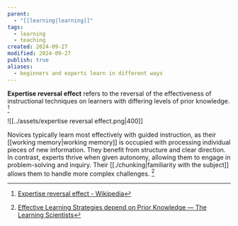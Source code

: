 ```yaml
---
parent:
  - "[[learning|learning]]"
tags:
  - learning
  - teaching
created: 2024-09-27
modified: 2024-09-27
publish: true
aliases:
  - beginners and experts learn in different ways
---
```

**Expertise reversal effect** refers to the reversal of the effectiveness of instructional techniques on learners with differing levels of prior knowledge. [^1]

![[../assets/expertise reversal effect.png|400]]

Novices typically learn most effectively with guided instruction, as their [[working memory|working memory]] is occupied with processing individual pieces of new information. They benefit from structure and clear direction. In contrast, experts thrive when given autonomy, allowing them to engage in problem-solving and inquiry. Their [[./chunking|familiarity with the subject]] allows them to handle more complex challenges. [^2]

[^1]: [Expertise reversal effect - Wikipedia](https://en.wikipedia.org/wiki/Expertise_reversal_effect)
[^2]: [Effective Learning Strategies depend on Prior Knowledge — The Learning Scientists](https://www.learningscientists.org/blog/2024/9/25-1)
